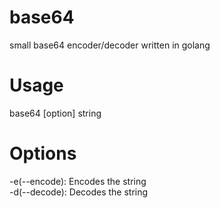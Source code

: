 # base64
small base64 encoder/decoder written in golang

# Usage
  base64 [option] string </br>

# Options
-e(--encode): Encodes the string</br>
-d(--decode): Decodes the string
